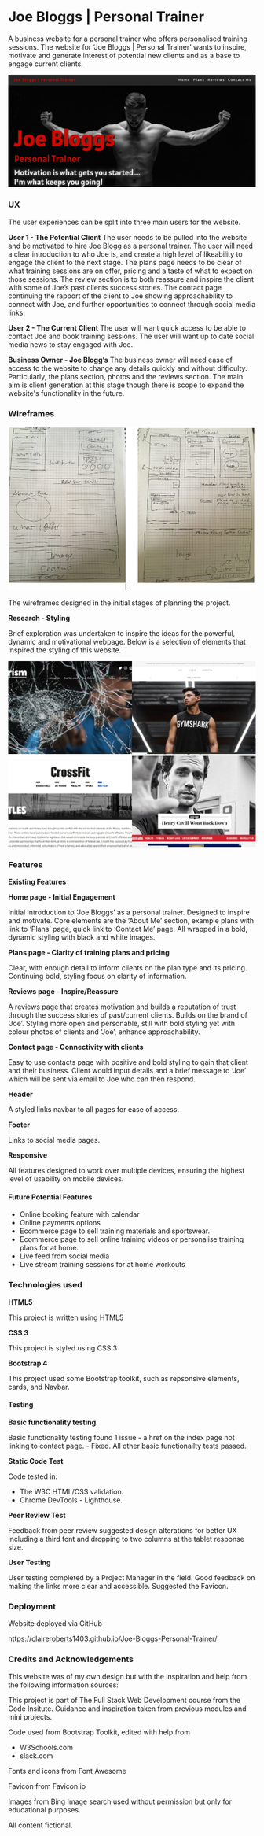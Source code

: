 # Joe Bloggs | Personal Trainer

A business website for a personal trainer who offers personalised training sessions. 
The website for ‘Joe Bloggs | Personal Trainer’ wants to inspire, motivate and generate interest of potential new clients and as a base to engage current clients.

 ![Image of landing page](https://github.com/ClaireRoberts1403/Joe-Bloggs-Personal-Trainer/blob/master/images/landingpage.png)
 
### UX

The user experiences can be split into three main users for the website.

**User 1 - The Potential Client**
The user needs to be pulled into the website and be motivated to hire Joe Blogg as a personal trainer. The user will need a clear introduction to who Joe is, and create a high level of likeability to engage the client to the next stage. The plans page needs to be clear of what training sessions are on offer, pricing and a taste of what to expect on those sessions. The review section is to both reassure and inspire the client with some of Joe’s past clients success stories. The contact page continuing the rapport of the client to Joe showing approachability to connect with Joe, and further opportunities to connect through social media links.

**User 2 - The Current Client**
The user will want quick access to be able to contact Joe and book training sessions. The user will want up to date social media news to stay engaged with Joe.

**Business Owner - Joe Blogg’s**
The business owner will need ease of access to the website to change any details quickly and without difficulty. Particularly, the plans section, photos and the reviews section. The main aim is client generation at this stage though there is scope to expand the website's functionality in the future.   
 
### Wireframes   
 
 

 ![Image of wire frames](https://github.com/ClaireRoberts1403/Joe-Bloggs-Personal-Trainer/blob/master/images/wireframes.png)

 

 

 
 
 
 
 
 

 
The wireframes designed in the initial stages of planning the project.

**Research - Styling**

Brief exploration was undertaken to inspire the ideas for the powerful, dynamic and motivational webpage. Below is a selection of elements that inspired the styling of this website.

![Image of inspiration college ](https://github.com/ClaireRoberts1403/Joe-Bloggs-Personal-Trainer/blob/master/images/inspirationcollege.jpg)





### Features

**Existing Features**


**Home page - Initial Engagement**

Initial introduction to ‘Joe Bloggs’ as a personal trainer. Designed to inspire and motivate. Core elements are the ‘About Me’ section, example plans with link to ‘Plans’ page, quick link to ‘Contact Me’ page. All wrapped in a bold, dynamic styling with black and white images. 

**Plans page - Clarity of training plans and pricing**

Clear, with enough detail to inform clients on the plan type and its pricing. Continuing bold, styling focus on clarity of information.

**Reviews page - Inspire/Reassure**

A reviews page that creates motivation and builds a reputation of trust through the success stories of past/current clients. Builds on the brand of ‘Joe’. Styling more open and personable, still with bold styling yet with colour photos of clients and ‘Joe’, enhance approachability.

**Contact page - Connectivity with clients**

Easy to use contacts page with positive and bold styling to gain that client and their business. Client would input details and a brief message to ‘Joe’ which will be sent via email to Joe who can then respond. 

**Header**

A styled links navbar to all pages for ease of access.

**Footer**

Links to social media pages.

**Responsive**

All features designed to work over multiple devices, ensuring the highest level of usability on mobile devices.  

 
#### Future Potential Features

* Online booking feature with calendar 
* Online payments options
* Ecommerce page to sell training materials and sportswear.
* Ecommerce page to sell online training videos or personalise training plans for at home.
* Live feed from social media
* Live stream training sessions for at home workouts



### Technologies used

**HTML5**

This project is written using HTML5

**CSS 3**

This project is styled using CSS 3

**Bootstrap 4**

This project used some Bootstrap toolkit, such as repsonsive elements, cards, and Navbar.

#### Testing

**Basic functionality testing**

Basic functionality testing found 1 issue - a href on the index page not linking to contact page. - Fixed.
All other basic functionailty tests passed.

**Static Code Test**

Code tested in:

 * The W3C HTML/CSS validation.
 * Chrome DevTools - Lighthouse.
 
**Peer Review Test**

Feedback from peer review suggested design alterations for better UX including a third font and dropping to two columns at the tablet response size.

**User Testing**

User testing completed by a Project Manager in the field. Good feedback on making the links more clear and accessible. Suggested the Favicon.



### Deployment

Website deployed via GitHub

https://claireroberts1403.github.io/Joe-Bloggs-Personal-Trainer/


### Credits and Acknowledgements

This website was of my own design but with the inspiration and help from the following information sources:

This project is part of The Full Stack Web Development course from the Code Insitute.
Guidance and inspiration taken from previous modules and mini projects.

Code used from Bootstrap Toolkit, edited with help from 
*  W3Schools.com
*  slack.com

Fonts and icons from Font Awesome

Favicon from Favicon.io

Images from Bing Image search used without permission but only for educational purposes.

All content fictional.
  



